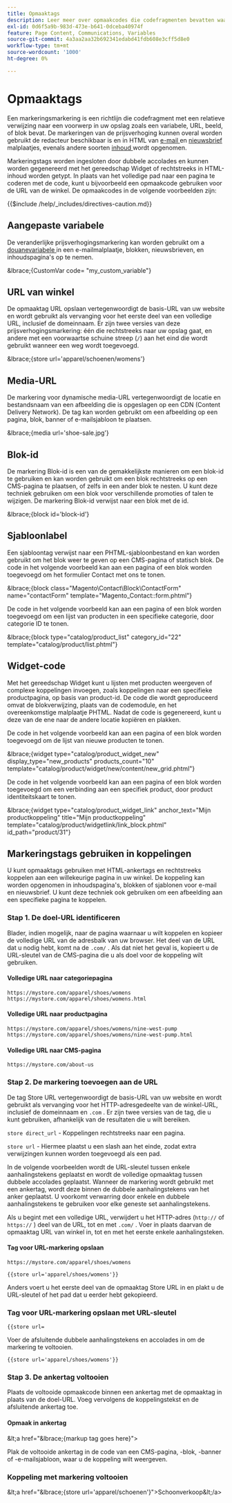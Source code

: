 ```yaml
---
title: Opmaaktags
description: Leer meer over opmaakcodes die codefragmenten bevatten waarmee u naar een object in uw winkel kunt verwijzen.
exl-id: 0d6f5a9b-983d-473e-b641-0dceba40974f
feature: Page Content, Communications, Variables
source-git-commit: 4a3aa2aa32b692341edabd41fdb608e3cff5d8e0
workflow-type: tm+mt
source-wordcount: '1000'
ht-degree: 0%

---
```


# Opmaaktags

Een markeringsmarkering is een richtlijn die codefragment met een relatieve verwijzing naar een voorwerp in uw opslag zoals een variabele, URL, beeld, of blok bevat. De markeringen van de prijsverhoging kunnen overal worden gebruikt de redacteur beschikbaar is en in HTML van [ e-mail ](email-templates.md) en [ nieuwsbrief ](../merchandising-promotions/newsletter-template.md) malplaatjes, evenals andere soorten [ inhoud ](../content-design/introduction.md#content) wordt opgenomen.

Markeringstags worden ingesloten door dubbele accolades en kunnen worden gegenereerd met het gereedschap Widget of rechtstreeks in HTML-inhoud worden getypt. In plaats van het volledige pad naar een pagina te coderen met de code, kunt u bijvoorbeeld een opmaakcode gebruiken voor de URL van de winkel. De opmaakcodes in de volgende voorbeelden zijn:

{{$include /help/_includes/directives-caution.md}}

## Aangepaste variabele

De veranderlijke prijsverhogingsmarkering kan worden gebruikt om a [ douanevariabele ](variables-custom.md) in een e-mailmalplaatje, blokken, nieuwsbrieven, en inhoudspagina&#39;s op te nemen.

\&lbrace;\{CustomVar code= &quot;my_custom_variable&quot;}

## URL van winkel

De opmaaktag URL opslaan vertegenwoordigt de basis-URL van uw website en wordt gebruikt als vervanging voor het eerste deel van een volledige URL, inclusief de domeinnaam. Er zijn twee versies van deze prijsverhogingsmarkering: één die rechtstreeks naar uw opslag gaat, en andere met een voorwaartse schuine streep (`/`) aan het eind die wordt gebruikt wanneer een weg wordt toegevoegd.

\&lbrace;\{store url=&#39;apparel/schoenen/womens&#39;}

## Media-URL

De markering voor dynamische media-URL vertegenwoordigt de locatie en bestandsnaam van een afbeelding die is opgeslagen op een CDN (Content Delivery Network). De tag kan worden gebruikt om een afbeelding op een pagina, blok, banner of e-mailsjabloon te plaatsen.

\&lbrace;\{media url=&#39;shoe-sale.jpg&#39;}

## Blok-id

De markering Blok-id is een van de gemakkelijkste manieren om een blok-id te gebruiken en kan worden gebruikt om een blok rechtstreeks op een CMS-pagina te plaatsen, of zelfs in een ander blok te nesten. U kunt deze techniek gebruiken om een blok voor verschillende promoties of talen te wijzigen. De markering Blok-id verwijst naar een blok met de id.

\&lbrace;\{block id=&#39;block-id&#39;}

## Sjabloonlabel

Een sjabloontag verwijst naar een PHTML-sjabloonbestand en kan worden gebruikt om het blok weer te geven op een CMS-pagina of statisch blok. De code in het volgende voorbeeld kan aan een pagina of een blok worden toegevoegd om het formulier Contact met ons te tonen.

\&lbrace;\{block class=&quot;Magento\Contact\Block\ContactForm&quot; name=&quot;contactForm&quot; template=&quot;Magento_Contact::form.phtml&quot;}

De code in het volgende voorbeeld kan aan een pagina of een blok worden toegevoegd om een lijst van producten in een specifieke categorie, door categorie ID te tonen.

\&lbrace;\{block type=&quot;catalog/product_list&quot; category_id=&quot;22&quot; template=&quot;catalog/product/list.phtml&quot;}

## Widget-code

Met het gereedschap Widget kunt u lijsten met producten weergeven of complexe koppelingen invoegen, zoals koppelingen naar een specifieke productpagina, op basis van product-id. De code die wordt geproduceerd omvat de blokverwijzing, plaats van de codemodule, en het overeenkomstige malplaatje PHTML. Nadat de code is gegenereerd, kunt u deze van de ene naar de andere locatie kopiëren en plakken.

De code in het volgende voorbeeld kan aan een pagina of een blok worden toegevoegd om de lijst van nieuwe producten te tonen.

\&lbrace;\{widget type=&quot;catalog/product_widget_new&quot; display_type=&quot;new_products&quot; products_count=&quot;10&quot; template=&quot;catalog/product/widget/new/content/new_grid.phtml&quot;}

De code in het volgende voorbeeld kan aan een pagina of een blok worden toegevoegd om een verbinding aan een specifiek product, door product identiteitskaart te tonen.

\&lbrace;\{widget type=&quot;catalog/product_widget_link&quot; anchor_text=&quot;Mijn productkoppeling&quot; title=&quot;Mijn productkoppeling&quot; template=&quot;catalog/product/widgetlink/link_block.phtml&quot; id_path=&quot;product/31&quot;}

## Markeringstags gebruiken in koppelingen

U kunt opmaaktags gebruiken met HTML-ankertags en rechtstreeks koppelen aan een willekeurige pagina in uw winkel. De koppeling kan worden opgenomen in inhoudspagina&#39;s, blokken of sjablonen voor e-mail en nieuwsbrief. U kunt deze techniek ook gebruiken om een afbeelding aan een specifieke pagina te koppelen.

### Stap 1. De doel-URL identificeren

Blader, indien mogelijk, naar de pagina waarnaar u wilt koppelen en kopieer de volledige URL van de adresbalk van uw browser. Het deel van de URL dat u nodig hebt, komt na de `.com/` . Als dat niet het geval is, kopieert u de URL-sleutel van de CMS-pagina die u als doel voor de koppeling wilt gebruiken.

#### Volledige URL naar categoriepagina

`https://mystore.com/apparel/shoes/womens`
`https://mystore.com/apparel/shoes/womens.html`

#### Volledige URL naar productpagina

`https://mystore.com/apparel/shoes/womens/nine-west-pump`
`https://mystore.com/apparel/shoes/womens/nine-west-pump.html`

#### Volledige URL naar CMS-pagina

`https://mystore.com/about-us`

### Stap 2. De markering toevoegen aan de URL

De tag Store URL vertegenwoordigt de basis-URL van uw website en wordt gebruikt als vervanging voor het HTTP-adresgedeelte van de winkel-URL, inclusief de domeinnaam en `.com` . Er zijn twee versies van de tag, die u kunt gebruiken, afhankelijk van de resultaten die u wilt bereiken.

`store direct_url` - Koppelingen rechtstreeks naar een pagina.

`store url` - Hiermee plaatst u een slash aan het einde, zodat extra verwijzingen kunnen worden toegevoegd als een pad.

In de volgende voorbeelden wordt de URL-sleutel tussen enkele aanhalingstekens geplaatst en wordt de volledige opmaaktag tussen dubbele accolades geplaatst. Wanneer de markering wordt gebruikt met een ankertag, wordt deze binnen de dubbele aanhalingstekens van het anker geplaatst. U voorkomt verwarring door enkele en dubbele aanhalingstekens te gebruiken voor elke geneste set aanhalingstekens.

Als u begint met een volledige URL, verwijdert u het HTTP-adres (`http://` of `https://` ) deel van de URL, tot en met `.com/` . Voer in plaats daarvan de opmaaktag URL van winkel in, tot en met het eerste enkele aanhalingsteken.

#### Tag voor URL-markering opslaan

`https://mystore.com/apparel/shoes/womens`

`{{store url='apparel/shoes/womens'}}`

Anders voert u het eerste deel van de opmaaktag Store URL in en plakt u de URL-sleutel of het pad dat u eerder hebt gekopieerd.

### Tag voor URL-markering opslaan met URL-sleutel

`{{store url=`

Voer de afsluitende dubbele aanhalingstekens en accolades in om de markering te voltooien.

`{{store url='apparel/shoes/womens'}}`

### Stap 3. De ankertag voltooien

Plaats de voltooide opmaakcode binnen een ankertag met de opmaaktag in plaats van de doel-URL. Voeg vervolgens de koppelingstekst en de afsluitende ankertag toe.

#### Opmaak in ankertag

\&lt;a href=&quot;\&lbrace;\{markup tag goes here}&quot;>

Plak de voltooide ankertag in de code van een CMS-pagina, -blok, -banner of -e-mailsjabloon, waar u de koppeling wilt weergeven.

### Koppeling met markering voltooien

\&lt;a href=&quot;\&lbrace;\{store url=&#39;apparel/schoenen&#39;}&quot;>Schoonverkoop\&lt;/a>

<!-- Last updated from includes: 2022-08-30 15:36:09 -->
